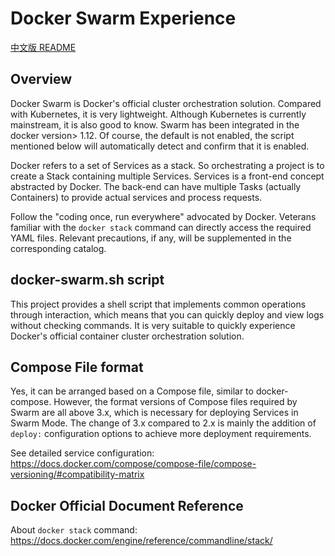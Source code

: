 # Docker Swarm Experience

[中文版 README](README_zh.md)



## Overview

Docker Swarm is Docker's official cluster orchestration solution. Compared with Kubernetes, it is very lightweight. Although Kubernetes is currently mainstream, it is also good to know. Swarm has been integrated in the docker version> 1.12. Of course, the default is not enabled, the script mentioned below will automatically detect and confirm that it is enabled.

Docker refers to a set of Services as a stack. So orchestrating a project is to create a Stack containing multiple Services. Services is a front-end concept abstracted by Docker. The back-end can have multiple Tasks (actually Containers) to provide actual services and process requests.

Follow the "coding once, run everywhere" advocated by Docker. Veterans familiar with the `docker stack` command can directly access the required YAML files. Relevant precautions, if any, will be supplemented in the corresponding catalog.

## docker-swarm.sh script

This project provides a shell script that implements common operations through interaction, which means that you can quickly deploy and view logs without checking commands. It is very suitable to quickly experience Docker's official container cluster orchestration solution.

## Compose File format

Yes, it can be arranged based on a Compose file, similar to docker-compose. However, the format versions of Compose files required by Swarm are all above 3.x, which is necessary for deploying Services in Swarm Mode. The change of 3.x compared to 2.x is mainly the addition of `deploy:` configuration options to achieve more deployment requirements.

See detailed service configuration:
https://docs.docker.com/compose/compose-file/compose-versioning/#compatibility-matrix

## Docker Official Document Reference

About `docker stack` command:
https://docs.docker.com/engine/reference/commandline/stack/